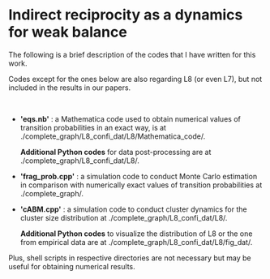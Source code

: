 # Indirect reciprocity as a dynamics for weak balance

The following is a brief description of the codes that I have written for this work.

Codes except for the ones below are also regarding L8 (or even L7), but not included in the results in our papers.

<br/>

* **'eqs.nb'** : a Mathematica code used to obtain numerical values of transition probabilities in an exact way, is at ./complete_graph/L8_confi_dat/L8/Mathematica_code/.

  **Additional Python codes** for data post-processing are at ./complete_graph/L8_confi_dat/L8/.

* **'frag_prob.cpp'** : a simulation code to conduct Monte Carlo estimation in comparison with numerically exact values of transition probabilities at ./complete_graph/.

* **'cABM.cpp'** : a simulation code to conduct cluster dynamics for the cluster size distribution at ./complete_graph/L8_confi_dat/L8/.

  **Additional Python codes** to visualize the distribution of L8 or the one from empirical data are at ./complete_graph/L8_confi_dat/L8/fig_dat/.


Plus, shell scripts in respective directories are not necessary but may be useful for obtaining numerical results.

<br/>
